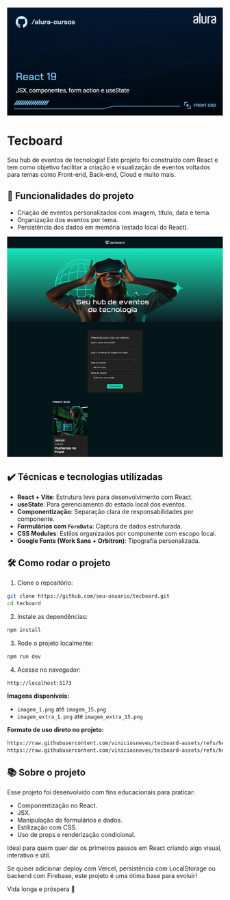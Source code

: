 ![Capa do projeto](capa.png)

# Tecboard

Seu hub de eventos de tecnologia! Este projeto foi construído com React e tem como objetivo facilitar a criação e visualização de eventos voltados para temas como Front-end, Back-end, Cloud e muito mais.

## 🔨 Funcionalidades do projeto

- Criação de eventos personalizados com imagem, título, data e tema.
- Organização dos eventos por tema.
- Persistência dos dados em memória (estado local do React).

![Screenshot do projeto](screencapture.png)

## ✔️ Técnicas e tecnologias utilizadas

- **React + Vite**: Estrutura leve para desenvolvimento com React.
- **useState**: Para gerenciamento do estado local dos eventos.
- **Componentização**: Separação clara de responsabilidades por componente.
- **Formulários com `FormData`**: Captura de dados estruturada.
- **CSS Modules**: Estilos organizados por componente com escopo local.
- **Google Fonts (Work Sans + Orbitron)**: Tipografia personalizada.

## 🛠️ Como rodar o projeto

1. Clone o repositório:

```bash
git clone https://github.com/seu-usuario/tecboard.git
cd tecboard
```

2. Instale as dependências:

```bash
npm install
```

3. Rode o projeto localmente:

```bash
npm run dev
```

4. Acesse no navegador:

```
http://localhost:5173
```

**Imagens disponíveis:**

- `imagem_1.png` até `imagem_15.png`
- `imagem_extra_1.png` até `imagem_extra_15.png`

**Formato de uso direto no projeto:**

```txt
https://raw.githubusercontent.com/viniciosneves/tecboard-assets/refs/heads/main/imagem_1.png
https://raw.githubusercontent.com/viniciosneves/tecboard-assets/refs/heads/main/imagem_extra_9.png
```

## 📚 Sobre o projeto

Esse projeto foi desenvolvido com fins educacionais para praticar:

- Componentização no React.
- JSX.
- Manipulação de formulários e dados.
- Estilização com CSS.
- Uso de props e renderização condicional.

Ideal para quem quer dar os primeiros passos em React criando algo visual, interativo e útil.

Se quiser adicionar deploy com Vercel, persistência com LocalStorage ou backend com Firebase, este projeto é uma ótima base para evoluir!

Vida longa e próspera 🖖

